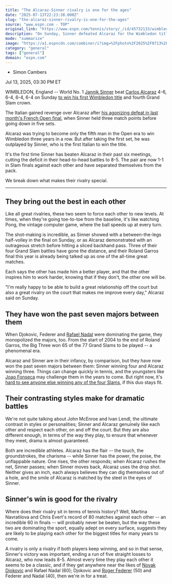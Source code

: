 ```yaml
---
title: "The Alcaraz-Sinner rivalry is one for the ages"
date: "2025-07-13T22:23:38.000Z"
slug: "the-alcaraz-sinner-rivalry-is-one-for-the-ages"
source: "www.espn.com - TOP"
original_link: "https://www.espn.com/tennis/story/_/id/45732133/wimbledon-2025-title-men-title-carlos-alcaraz-jannik-sinner-rivalry"
description: "On Sunday, Sinner defeated Alcaraz for the Wimbledon title -- the latest in a back-and-forth rivalry that will continue to entertain."
mode: "summarize"
image: "https://a1.espncdn.com/combiner/i?img=%2Fphoto%2F2025%2F0713%2Fr1518632_1296x729_16%2D9.jpg"
category: "general"
tags: ["general"]
domain: "espn.com"
---
```

<div id="readability-page-1" class="page"><div><div><ul><li><p>Simon Cambers</p></li></ul><p><span>Jul 13, 2025, 03:30 PM ET</span></p></div><p>WIMBLEDON, England -- World No. 1 <a data-player-guid="431a1bce-57de-2a02-8022-9f32b0f60efb" href="https://www.espn.com/sports/tennis/players/profile?playerId=3623">Jannik Sinner</a> beat <a data-player-guid="07843754-8bdf-63b0-5983-24252738169e" href="http://www.espn.com/sports/tennis/players/profile?playerId=3782">Carlos Alcaraz</a> 4-6, 6-4, 6-4, 6-4 on Sunday <a href="https://www.espn.com/tennis/story/_/id/45732583/jannik-sinner-defeats-carlos-alcaraz-rematch-win-wimbledon-2025-men-singles-title">to win his first Wimbledon title</a> and fourth Grand Slam crown.</p><p>The Italian gained revenge over Alcaraz after <a href="https://www.espn.com/tennis/story/_/id/45474553/alcaraz-comes-back-sinner-5-set-french-open-epic">his agonizing defeat in last month's French Open final</a>, when Sinner held three match points before going down in five sets.</p><p>Alcaraz was trying to become only the fifth man in the Open era to win Wimbledon three years in a row. But after taking the first set, he was outplayed by Sinner, who is the first Italian to win the title.</p><p>It's the first time Sinner has beaten Alcaraz in their past six meetings, cutting the deficit in their head-to-head battles to 8-5. The pair are now 1-1 in Slam finals against each other and have separated themselves from the pack.</p><p>We break down what makes their rivalry special.</p><hr><h2>They bring out the best in each other</h2><p>Like all great rivalries, these two seem to force each other to new levels. At times, when they're going toe-to-toe from the baseline, it's like watching Pong, the vintage computer game, where the ball speeds up at every turn.</p><p>The shot-making is incredible, as Sinner showed with a between-the-legs half-volley in the final on Sunday, or as Alcaraz demonstrated with an outrageous stretch before hitting a sliced backhand pass. Three of their four Grand Slam battles have gone the distance, and their Roland Garros final this year is already being talked up as one of the all-time great matches.</p><p>Each says the other has made him a better player, and that the other inspires him to work harder, knowing that if they don't, the other one will be.</p><p>"I'm really happy to be able to build a great relationship off the court but also a great rivalry on the court that makes me improve every day," Alcaraz said on Sunday.</p><h2>They have won the past seven majors between them</h2><p>When Djokovic, Federer and <a data-player-guid="f091e8bf-f001-4687-0448-4b009dd966e8" href="http://www.espn.com/sports/tennis/players/profile?playerId=261">Rafael Nadal</a> were dominating the game, they monopolized the majors, too. From the start of 2004 to the end of Roland Garros, the Big Three won 65 of the 77 Grand Slams to be played -- a phenomenal era.</p><p>Alcaraz and Sinner are in their infancy, by comparison, but they have now won the past seven majors between them: Sinner winning four and Alcaraz winning three. Things can change quickly in tennis, and the youngsters like <a data-player-guid="9a28fc19-1dff-35eb-88f2-106e324b1333" href="http://www.espn.com/sports/tennis/players/profile?playerId=11745">Joao Fonseca</a> may challenge them in the years to come. But right now, it's <a href="https://www.espn.com/tennis/story/_/id/45473582/2025-french-open-title-winner-men-alcaraz-sinner-big-2">hard to see anyone else winning any of the four Slams</a>, if this duo stays fit.</p><h2>Their contrasting styles make for dramatic battles</h2><p>We're not quite talking about John McEnroe and Ivan Lendl, the ultimate contrast in styles or personalities; Sinner and Alcaraz genuinely like each other and respect each other, on and off the court. But they are also different enough, in terms of the way they play, to ensure that whenever they meet, drama is almost guaranteed.</p><p>Both are incredible athletes. Alcaraz has the flair -- the touch, the groundstrokes, the charisma -- while Sinner has the power, the poise, the unflappable nature. One rises, the other responds; when Alcaraz rushes the net, Sinner passes; when Sinner moves back, Alcaraz uses the drop shot. Neither gives an inch, each always believes they can dig themselves out of a hole, and the smile of Alcaraz is matched by the steel in the eyes of Sinner.</p><h2>Sinner's win is good for the rivalry</h2><p>Where does their rivalry sit in terms of tennis history? Well, Martina Navratilova and Chris Evert's record of 80 matches against each other -- an incredible 60 in finals -- will probably never be beaten, but the way these two are dominating the sport, equally adept on every surface, suggests they are likely to be playing each other for the biggest titles for many years to come.</p><p>A rivalry is only a rivalry if both players keep winning, and so in that sense, Sinner's victory was important, ending a run of five straight losses to Alcaraz, who now leads 8-5. Almost every time they play each other it seems to be a classic, and if they get anywhere near the likes of <a data-player-guid="4a27bb1c-2422-55c3-208b-9e9d8c1f30af" href="https://www.espn.com/sports/tennis/players/profile?playerId=296">Novak Djokovic</a> and Rafael Nadal (60); Djokovic and <a data-player-guid="6bf3e1d1-c102-93e9-a4e9-32ba6e82f887" href="https://www.espn.com/sports/tennis/players/profile?playerId=425">Roger Federer</a> (50) and Federer and Nadal (40), then we're in for a treat.</p>
</div></div>
